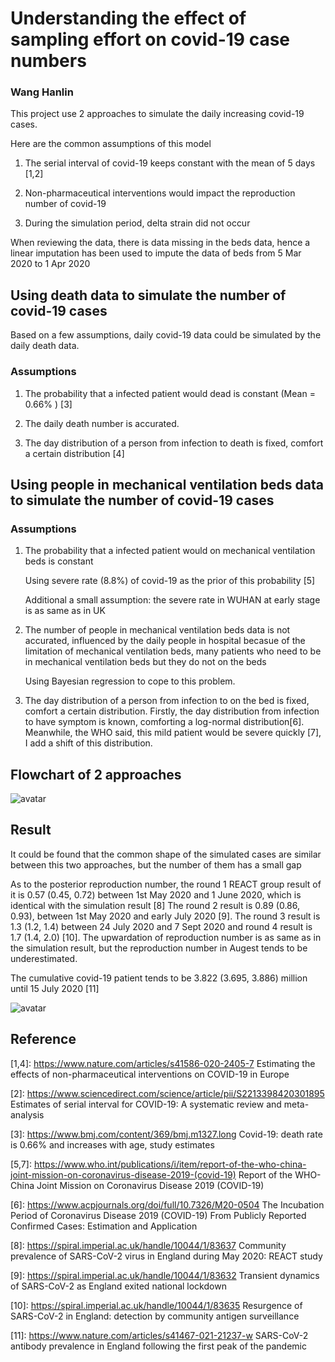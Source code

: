 # Understanding the effect of sampling effort on covid-19 case numbers

### Wang Hanlin

This project use 2 approaches to simulate the daily increasing covid-19 cases. 

Here are the common assumptions of this model

1. The serial interval of covid-19 keeps constant with the mean of 5 days [1,2]

2. Non-pharmaceutical interventions would impact the reproduction number of covid-19

3. During the simulation period, delta strain did not occur

When reviewing the data, there is data missing in the beds data, hence a linear imputation has been used to impute the data of beds from 5 Mar 2020 to 1 Apr 2020

## Using death data to simulate the number of covid-19 cases

Based on a few assumptions, daily covid-19 data could be simulated by the daily death data.

### Assumptions

1. The probability that a infected patient would dead is constant (Mean = 0.66% ) [3]

2. The daily death number is accurated. 

3. The day distribution of a person from infection to death is fixed, comfort a certain distribution [4]

## Using people in mechanical ventilation beds data to simulate the number of covid-19 cases

### Assumptions

1. The probability that a infected patient would on mechanical ventilation beds is constant

    Using severe rate (8.8%) of covid-19 as the prior of this probability  [5] 
    
    Additional a small assumption: the severe rate in WUHAN at early stage is as same as in UK

2. The number of people in mechanical ventilation beds data is not accurated, influenced by the daily people in hospital becasue of the limitation of mechanical ventilation beds, many patients who need to be in mechanical ventilation beds but they do not on the beds

    Using Bayesian regression to cope to this problem.
    
3. The day distribution of a person from infection to on the bed is fixed, comfort a certain distribution. Firstly, the day distribution from infection to have symptom is known, comforting a log-normal distribution[6]. Meanwhile, the WHO said, this mild patient would be severe quickly [7], I add a shift of this distribution. 

## Flowchart of 2 approaches

![avatar](/chart/flowchart.png)

## Result

It could be found that the common shape of the simulated cases are similar between this two approaches, but the number of them has a small gap

As to the posterior reproduction number, the round 1 REACT group result of it is 0.57 (0.45, 0.72) between 1st May 2020 and 1 June 2020, which is identical with the simulation result [8] The round 2 result is 0.89 (0.86, 0.93), between 1st May 2020 and early July 2020 [9]. The round 3 result is 1.3 (1.2, 1.4) between 24 July 2020 and 7 Sept 2020 and round 4 result is 1.7 (1.4, 2.0) [10]. The upwardation of reproduction number is as same as in the simulation result, but the reproduction number in Augest tends to be underestimated.

The cumulative covid-19 patient tends to be 3.822 (3.695, 3.886) million until 15 July 2020 [11]


![avatar](/basic-tutorial.png)

## Reference

 [1,4]: https://www.nature.com/articles/s41586-020-2405-7 Estimating the effects of non-pharmaceutical interventions on COVID-19 in Europe
 
 [2]: https://www.sciencedirect.com/science/article/pii/S2213398420301895 Estimates of serial interval for COVID-19: A systematic review and meta-analysis
 
 [3]: https://www.bmj.com/content/369/bmj.m1327.long Covid-19: death rate is 0.66% and increases with age, study estimates 

 [5,7]: https://www.who.int/publications/i/item/report-of-the-who-china-joint-mission-on-coronavirus-disease-2019-(covid-19)    Report of the WHO-China Joint Mission on Coronavirus Disease 2019 (COVID-19)

 [6]: https://www.acpjournals.org/doi/full/10.7326/M20-0504    The Incubation Period of Coronavirus Disease 2019 (COVID-19) From Publicly Reported Confirmed Cases: Estimation and Application
 
[8]:  https://spiral.imperial.ac.uk/handle/10044/1/83637 Community prevalence of SARS-CoV-2 virus in England during May 2020: REACT study

[9]: https://spiral.imperial.ac.uk/handle/10044/1/83632 Transient dynamics of SARS-CoV-2 as England exited national lockdown

[10]: https://spiral.imperial.ac.uk/handle/10044/1/83635 Resurgence of SARS-CoV-2 in England: detection by community antigen surveillance

[11]: https://www.nature.com/articles/s41467-021-21237-w SARS-CoV-2 antibody prevalence in England following the first peak of the pandemic


